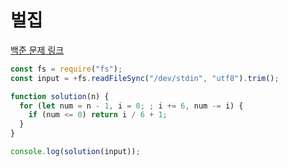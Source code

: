 # 벌집

[백준 문제 링크](https://www.acmicpc.net/problem/2292)

```javascript
const fs = require("fs");
const input = +fs.readFileSync("/dev/stdin", "utf8").trim();

function solution(n) {
  for (let num = n - 1, i = 0; ; i += 6, num -= i) {
    if (num <= 0) return i / 6 + 1;
  }
}

console.log(solution(input));
```
